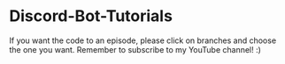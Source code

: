 # Discord-Bot-Tutorials
If you want the code to an episode, please click on branches and choose the one you want. 
Remember to subscribe to my YouTube channel! :)
